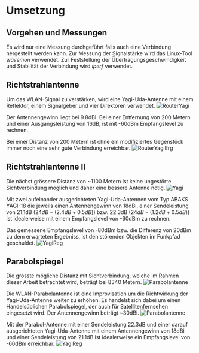 

# Umsetzung

## Vorgehen und Messungen
Es wird nur eine Messung durchgeführt falls auch eine Verbindung hergestellt werden kann. Zur Messung der Signalstärke wird das Linux-Tool $wavemon$ verwendet. Zur Feststellung der Übertragungsgeschwindigkeit und Stabilität der Verbindung wird $iperf$ verwendet.
<!-- Tools zur Messung -->

## Richtstrahlantenne
<!-- Setup + Messungen -->
Um das WLAN-Signal zu verstärken, wird eine Yagi-Uda-Antenne mit einem Reflektor, einem Signalgeber und vier Direktoren verwendet.
![RouterYagi](img/router-yagi.jpg)

Der Antennengewinn liegt bei 9.8dBi. Bei einer Entfernung von 200 Metern und einer Ausgangsleistung von 16dB, ist mit -60dBm Empfangslevel zu rechnen. 

Bei einer Distanz von 200 Metern ist ohne ein modifiziertes Gegenstück immer noch eine sehr gute Verbindung erreichbar.
![RouterYagiErg](img/router-yagi-reg.jpg)

## Richtstrahlantenne II
<!-- Setup + Messunge -->
Die nächst grössere Distanz von ~1100 Metern ist keine ungestörte Sichtverbindung möglich und daher eine bessere Antenne nötig.
![Yagi](img/yagi-wald.jpg)

Mit zwei aufeinander ausgerichteten Yagi-Uda-Antennen vom Typ ABAKS YAGI-18 die jeweils einen Antennengewinn von 18dBi, einer Sendeleistung von 21.1dB $( 24dB - (2.4dB + 0.5dB) )$ bzw. 22.3dB $( 24dB - (1.2dB + 0.5dB) )$ ist idealerweise mit einem Empfangslevel von -60dBm zu rechnen.

Das gemessene Empfangslevel von -80dBm bzw. die Differenz von 20dBm zu dem erwarteten Ergebniss, ist den störenden Objekten im Funkpfad geschuldet.
![YagiReg](img/yagi-reg.jpg)

## Parabolspiegel
<!-- Setup + Messunge -->
Die grösste mögliche Distanz mit Sichtverbindung, welche im Rahmen dieser Arbeit betrachtet wird, beträgt bei 8340 Metern.
![Parabolantenne](img/parabol-point.jpg)

Die WLAN-Parabolantenne ist eine Improvisation um die Richtwirkung der Yagi-Uda-Antenne weiter zu erhöhen. Es handelst sich dabei um einen Handelsüblichen Parabolspiegel, der auch für Satellitenfernsehen eingesetzt wird. Der Antennengewinn beträgt ~30dBi.
![Parabolantenne](img/parabol.png)

Mit der Parabol-Antenne mit einer Sendeleistung 22.3dB und einer darauf ausgerichteten Yagi-Uda-Antenne mit einem Antennengewinn von 18dBi und einer Sendeleistung von 21.1dB ist idealerweise ein Empfangslevel von -66dBm erreichbar.
![YagiReg](img/parabol-reg.jpg)